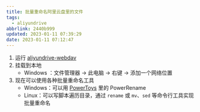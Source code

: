 ```yaml
---
title: 批量重命名阿里云盘里的文件
tags:
  - aliyundrive
abbrlink: 2440b999
updated: 2023-01-11 07:39:29
date: 2023-01-11 07:12:47
---
```


1. 运行 [aliyundrive-webdav](https://github.com/messense/aliyundrive-webdav)
2. 挂载到本地
   - Windows ：文件管理器 → 此电脑 → 右键 → 添加一个网络位置
3. 现在可以使用各种批量重命名工具
   - Windows：可以用 [PowerToys](https://github.com/microsoft/PowerToys) 里的 PowerRename
   - Linux：可以写脚本遍历目录，通过 `rename` 或 `mv`、`sed` 等命令行工具实现批量重命名
